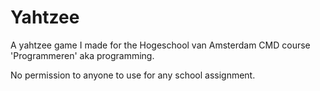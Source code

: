 # Yahtzee

A yahtzee game I made for the Hogeschool van Amsterdam CMD course 'Programmeren' aka programming.

No permission to anyone to use for any school assignment.
